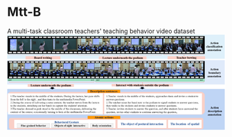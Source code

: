 # Mtt-B
A multi-task classroom teachers' teaching behavior video dataset
![image](https://github.com/cai-KU/Mtt-B/blob/main/overview.png?raw=true)

